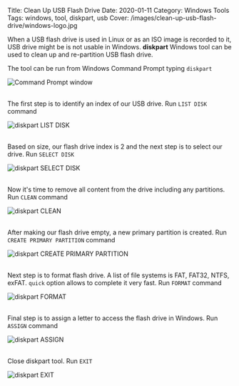 Title: Clean Up USB Flash Drive
Date: 2020-01-11
Category: Windows Tools
Tags: windows, tool, diskpart, usb
Cover: /images/clean-up-usb-flash-drive/windows-logo.jpg

When a USB flash drive is used in Linux or as an ISO image is recorded to it, USB drive might be is not usable in Windows. **diskpart** Windows tool can be used to clean up and re-partition USB flash drive.

The tool can be run from Windows Command Prompt typing `diskpart`

![Command Prompt window]({static}/images/clean-up-usb-flash-drive/command-prompt-diskpart-run.png)</br></br>

The first step is to identify an index of our USB drive. Run `LIST DISK` command

![diskpart LIST DISK]({static}/images/clean-up-usb-flash-drive/diskpart-list-disk.png)</br></br>

Based on size, our flash drive index is 2 and the next step is to select our drive. Run `SELECT DISK`

![diskpart SELECT DISK]({static}/images/clean-up-usb-flash-drive/diskpart-select-disk.png)</br></br>

Now it's time to remove all content from the drive including any partitions. Run `CLEAN` command

![diskpart CLEAN]({static}/images/clean-up-usb-flash-drive/diskpart-clean.png)</br></br>

After making our flash drive empty, a new primary partition is created. Run `CREATE PRIMARY PARTITION` command

![diskpart CREATE PRIMARY PARTITION]({static}/images/clean-up-usb-flash-drive/diskpart-create-primary-partition.png)</br></br>

Next step is to format flash drive. A list of file systems is FAT, FAT32, NTFS, exFAT. `quick` option allows to complete it very fast. Run `FORMAT` command

![diskpart FORMAT]({static}/images/clean-up-usb-flash-drive/diskpart-format.png)</br></br>

Final step is to assign a letter to access the flash drive in Windows. Run `ASSIGN` command

![diskpart ASSIGN]({static}/images/clean-up-usb-flash-drive/diskpart-assign.png)</br></br>

Close diskpart tool. Run `EXIT`

![diskpart EXIT]({static}/images/clean-up-usb-flash-drive/diskpart-exit.png)</br></br>

